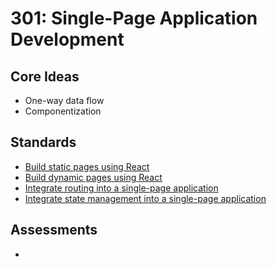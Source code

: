 # 301: Single-Page Application Development

## Core Ideas

* One-way data flow
* Componentization

## Standards

* [Build static pages using React](standards/build-static-pages-react)
* [Build dynamic pages using React](standards/build-dynamic-pages-react)
* [Integrate routing into a single-page application](standards/integrate-routing-react)
* [Integrate state management into a single-page application](standards/integrate-state-management-react)

## Assessments

* []()
